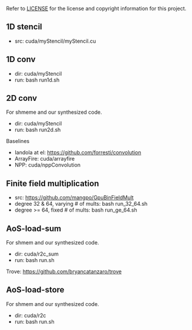 Refer to [LICENSE](LICENSE) for the license and copyright information for this project.

1D stencil
----------
* src: cuda/myStencil/myStencil.cu

1D conv
-------
* dir: cuda/myStencil
* run: bash run1d.sh

2D conv
-------
For shmeme and our synthesized code.
* dir: cuda/myStencil
* run: bash run2d.sh

Baselines
* Iandola at el: https://github.com/forresti/convolution
* ArrayFire: cuda/arrayfire
* NPP: cuda/nppConvolution

Finite field multiplication
---------------------------
* src: https://github.com/mangpo/GpuBinFieldMult
* degree 32 & 64, varying # of mults: bash run_32_64.sh
* degree >= 64, fixed # of mults:     bash run_ge_64.sh

AoS-load-sum
------------
For shmem and our synthesized code.
* dir: cuda/r2c_sum
* run: bash run.sh

Trove: https://github.com/bryancatanzaro/trove

AoS-load-store
--------------
For shmem and our synthesized code.
* dir: cuda/r2c
* run: bash run.sh

